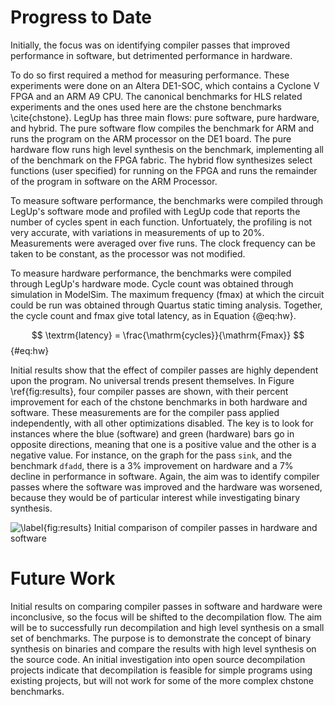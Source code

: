 # Progress to Date

<!--

* method, SW and HW measurements
* identification of passes that benefit software, but are detrimental to hardware

-->

Initially, the focus was on identifying compiler passes that improved
performance in software, but detrimented performance in hardware.  

To do so first required a method for measuring performance.  These experiments
were done on an Altera DE1-SOC, which contains a Cyclone V FPGA and an ARM A9
CPU.  The canonical benchmarks for HLS related experiments and the ones used
here are the chstone benchmarks \cite{chstone}.  LegUp has three main flows:
pure software, pure hardware, and hybrid.  The pure software flow compiles the
benchmark for ARM and runs the program on the ARM processor on the DE1 board.
The pure hardware flow runs high level synthesis on the benchmark, implementing
all of the benchmark on the FPGA fabric.  The hybrid flow synthesizes select
functions (user specified) for running on the FPGA and runs the remainder of the
program in software on the ARM Processor.

To measure software performance, the benchmarks were compiled through LegUp's
software mode and profiled with LegUp code that reports the number of cycles
spent in each function.  Unfortuately, the profiling is not very accurate, with
variations in measurements of up to 20%.  Measurements were averaged over five
runs.  The clock frequency can be taken to be constant, as the processor was not
modified.

To measure hardware performance, the benchmarks were compiled through LegUp's
hardware mode.  Cycle count was obtained through simulation in ModelSim.  The
maximum frequency (fmax) at which the circuit could be run was obtained through
Quartus static timing analysis.  Together, the cycle count and fmax give total
latency, as in Equation {@eq:hw}.

$$
\textrm{latency} = \frac{\mathrm{cycles}}{\mathrm{Fmax}}
$$ {#eq:hw}

Initial results show that the effect of compiler passes are highly dependent
upon the program.  No universal trends present themselves.  In Figure
\ref{fig:results}, four compiler passes are shown, with their percent
improvement for each of the chstone benchmarks in both hardware and software.
These measurements are for the compiler pass applied independently, with all
other optimizations disabled.  The key is to look for instances where the blue
(software) and green (hardware) bars go in opposite directions, meaning that one
is a positive value and the other is a negative value.  For instance, on the
graph for the pass `sink`, and the benchmark `dfadd`, there is a 3% improvement
on hardware and a 7% decline in performance in software.  Again, the aim was to
identify compiler passes where the software was improved and the hardware was
worsened, because they would be of particular interest while investigating
binary synthesis.

![\label{fig:results} Initial comparison of compiler passes in hardware and
software](imgs/results.png)

# Future Work

<!--

* shift from compiler passes investigation to decompiler flow
    - because no clear trends identified
* aim is to get decompiler flow working
    - then measure and compare source code vs from decompiler
    - possibly compiler pass work will help in (1) interpreting results and (2)
      improving performance by manipulating IR

-->

Initial results on comparing compiler passes in software and hardware were
inconclusive, so the focus will be shifted to the decompilation flow.  The aim
will be to successfully run decompilation and high level synthesis on a small
set of benchmarks.  The purpose is to demonstrate the concept of binary
synthesis on binaries and compare the results with high level synthesis on the
source code.  An initial investigation into open source decompilation projects
indicate that decompilation is feasible for simple programs using existing
projects, but will not work for some of the more complex chstone benchmarks.
